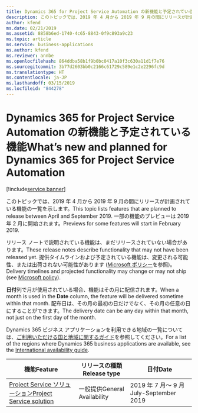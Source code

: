 ```yaml
---
title: Dynamics 365 for Project Service Automation の新機能と予定されている機能 (2019 年 4 月)
description: このトピックでは、2019 年 4 月から 2019 年 9 月の間にリリースが計画されている機能の一覧を示します。
author: kfend
ms.date: 02/21/2019
ms.assetid: 8858b6ed-1740-4c65-8843-0f9c893a9c23
ms.topic: article
ms.service: business-applications
ms.author: kfend
ms.reviewer: annbe
ms.openlocfilehash: 864ddba58b1f9b0bc0417a10f3c630a11d1f7e76
ms.sourcegitcommit: 3b77d2603bb0c2166c61729c589e1c2e2296fc9d
ms.translationtype: HT
ms.contentlocale: ja-JP
ms.lasthandoff: 03/15/2019
ms.locfileid: "844278"
---
```

#  <a name="whats-new-and-planned-for-dynamics-365-for-project-service-automation"></a><span data-ttu-id="b5588-103">Dynamics 365 for Project Service Automation の新機能と予定されている機能</span><span class="sxs-lookup"><span data-stu-id="b5588-103">What’s new and planned for Dynamics 365 for Project Service Automation</span></span>
[!include[service banner](../../includes/service.md)]

<span data-ttu-id="b5588-104">このトピックでは、2019 年 4 月から 2019 年 9 月の間にリリースが計画されている機能の一覧を示します。</span><span class="sxs-lookup"><span data-stu-id="b5588-104">This topic lists features that are planned to release between April and September 2019.</span></span> <span data-ttu-id="b5588-105">一部の機能のプレビューは 2019 年 2 月に開始されます。</span><span class="sxs-lookup"><span data-stu-id="b5588-105">Previews for some features will start in February 2019.</span></span>

<span data-ttu-id="b5588-106">リリース ノートで説明されている機能は、まだリリースされていない場合があります。</span><span class="sxs-lookup"><span data-stu-id="b5588-106">These release notes describe functionality that may not have been released yet.</span></span> <span data-ttu-id="b5588-107">提供タイムラインおよび予定されている機能は、変更される可能性、または出荷されない可能性があります ([Microsoft ポリシー](https://go.microsoft.com/fwlink/p/?linkid=2007332)を参照)。</span><span class="sxs-lookup"><span data-stu-id="b5588-107">Delivery timelines and projected functionality may change or may not ship (see [Microsoft policy](https://go.microsoft.com/fwlink/p/?linkid=2007332)).</span></span>

<span data-ttu-id="b5588-108">**日付**列で月が使用されている場合、機能はその月に配信されます。</span><span class="sxs-lookup"><span data-stu-id="b5588-108">When a month is used in the **Date** column, the feature will be delivered sometime within that month.</span></span> <span data-ttu-id="b5588-109">配布日は、その月の最初の日だけでなく、その月の任意の日にすることができます。</span><span class="sxs-lookup"><span data-stu-id="b5588-109">The delivery date can be any day within that month, not just on the first day of the month.</span></span>

<span data-ttu-id="b5588-110">Dynamics 365 ビジネス アプリケーションを利用できる地域の一覧については、[ご利用いただける国と地域に関するガイド](https://aka.ms/dynamics_365_international_availability_deck)を参照してください。</span><span class="sxs-lookup"><span data-stu-id="b5588-110">For a list of the regions where Dynamics 365 business applications are available, see the [International availability guide](https://aka.ms/dynamics_365_international_availability_deck).</span></span>


| <span data-ttu-id="b5588-111">機能</span><span class="sxs-lookup"><span data-stu-id="b5588-111">Feature</span></span>                                             | <span data-ttu-id="b5588-112">リリースの種類</span><span class="sxs-lookup"><span data-stu-id="b5588-112">Release type</span></span>         | <span data-ttu-id="b5588-113">日付</span><span class="sxs-lookup"><span data-stu-id="b5588-113">Date</span></span> |
|-----------------------------------------------------|----------------------|----------------------|
| [<span data-ttu-id="b5588-114">Project Service ソリューション</span><span class="sxs-lookup"><span data-stu-id="b5588-114">Project Service solution</span></span>](project-service-solution.md)                         | <span data-ttu-id="b5588-115">一般提供</span><span class="sxs-lookup"><span data-stu-id="b5588-115">General Availability</span></span> | <span data-ttu-id="b5588-116">2019 年 7 月～ 9 月</span><span class="sxs-lookup"><span data-stu-id="b5588-116">July-September 2019</span></span>           |
